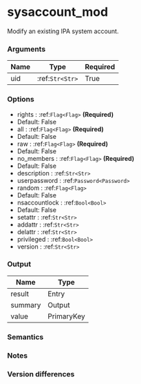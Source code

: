 [//]: # (THE CONTENT BELOW IS GENERATED. DO NOT EDIT.)
# sysaccount_mod
Modify an existing IPA system account.

### Arguments
|Name|Type|Required
|-|-|-
|uid|:ref:`Str<Str>`|True

### Options
* rights : :ref:`Flag<Flag>` **(Required)**
 * Default: False
* all : :ref:`Flag<Flag>` **(Required)**
 * Default: False
* raw : :ref:`Flag<Flag>` **(Required)**
 * Default: False
* no_members : :ref:`Flag<Flag>` **(Required)**
 * Default: False
* description : :ref:`Str<Str>`
* userpassword : :ref:`Password<Password>`
* random : :ref:`Flag<Flag>`
 * Default: False
* nsaccountlock : :ref:`Bool<Bool>`
 * Default: False
* setattr : :ref:`Str<Str>`
* addattr : :ref:`Str<Str>`
* delattr : :ref:`Str<Str>`
* privileged : :ref:`Bool<Bool>`
* version : :ref:`Str<Str>`

### Output
|Name|Type
|-|-
|result|Entry
|summary|Output
|value|PrimaryKey

[//]: # (ADD YOUR NOTES BELOW. THESE WILL BE PICKED EVERY TIME THE DOCS ARE REGENERATED. //end)
### Semantics

### Notes

### Version differences